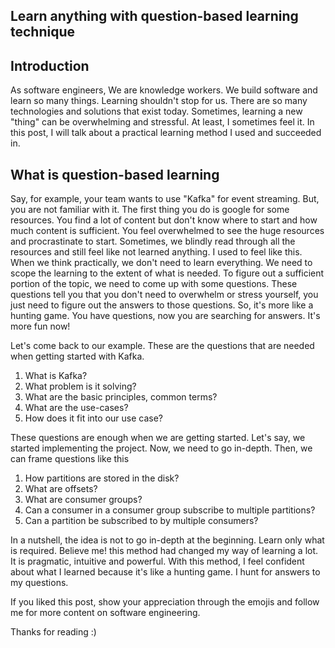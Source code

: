 ## Learn anything with question-based learning technique

## Introduction

As software engineers, We are knowledge workers. We build software and learn so many things. Learning shouldn't stop for us. There are so many technologies and solutions that exist today. Sometimes, learning a new "thing" can be overwhelming and stressful. At least, I sometimes feel it. In this post, I will talk about a practical learning method I used and succeeded in.

## What is question-based learning

Say, for example, your team wants to use "Kafka" for event streaming. But, you are not familiar with it. The first thing you do is google for some resources. You find a lot of content but don't know where to start and how much content is sufficient. You feel overwhelmed to see the huge resources and procrastinate to start. Sometimes, we blindly read through all the resources and still feel like not learned anything. I used to feel like this. When we think practically, we don't need to learn everything. We need to scope the learning to the extent of what is needed. To figure out a sufficient portion of the topic, we need to come up with some questions. These questions tell you that you don't need to overwhelm or stress yourself, you just need to figure out the answers to those questions. So, it's more like a hunting game. You have questions, now you are searching for answers. It's more fun now!

Let's come back to our example. These are the questions that are needed when getting started with Kafka.

1. What is Kafka?
2. What problem is it solving?
3. What are the basic principles, common terms?
4. What are the use-cases?
5. How does it fit into our use case?

These questions are enough when we are getting started. Let's say, we started implementing the project. Now, we need to go in-depth. Then, we can frame questions like this

1. How partitions are stored in the disk?
2. What are offsets?
3. What are consumer groups?
4. Can a consumer in a consumer group subscribe to multiple partitions?
5. Can a partition be subscribed to by multiple consumers?

In a nutshell, the idea is not to go in-depth at the beginning. Learn only what is required. Believe me! this method had changed my way of learning a lot. It is pragmatic, intuitive and powerful. With this method, I feel confident about what I learned because it's like a hunting game. I hunt for answers to my questions.

If you liked this post, show your appreciation through the emojis and follow me for more content on software engineering.

Thanks for reading :)

